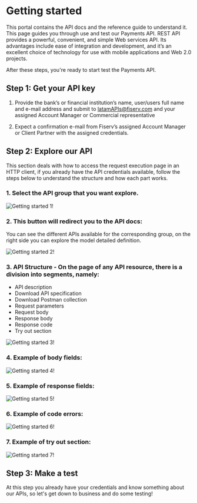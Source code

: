 # Getting started

This portal contains the API docs and the reference guide to understand it. This page guides you through use and test our Payments API. REST API provides a powerful, convenient, and simple Web services API. Its advantages include ease of integration and development, and it’s an excellent choice of technology for use with mobile applications and Web 2.0 projects.

After these steps, you're ready to start test the Payments API.

## Step 1: Get your API key

1. Provide the bank’s or financial institution’s name, user/users full name and e-mail address and submit to latamAPIs@fiserv.com and your assigned Account Manager or Commercial representative

2. Expect a confirmation e-mail from Fiserv’s assigned Account Manager or Client Partner with the assigned credentials.

## Step 2: Explore our API

This section deals with how to access the request execution page in an HTTP client, if you already have the API credentials available, follow the steps below to understand the structure and how each part works.

### 1. Select the API group that you want explore.

![Getting started 1!](getting-started-1.jpg "Getting started 1")

### 2. This button will redirect you to the API docs:

You can see the different APIs available for the corresponding group, on the right side you can explore the model detailed definition.

![Getting started 2!](getting-started-2.jpg "Getting started 2")

### 3. API Structure - On the page of any API resource, there is a division into segments, namely:

- API description
- Download API specification
- Download Postman collection
- Request parameters
- Request body
- Response body
- Response code
- Try out section

![Getting started 3!](getting-started-3.jpg "Getting started 3")

### 4. Example of body fields:

![Getting started 4!](getting-started-4.jpg "Getting started 4")

### 5. Example of response fields:

![Getting started 5!](getting-started-5.jpg "Getting started 5")

### 6. Example of code errors:

![Getting started 6!](getting-started-6.jpg "Getting started 6")

### 7. Example of try out section:

![Getting started 7!](getting-started-7.jpg "Getting started 7")

## Step 3: Make a test

At this step you already have your credentials and know something about our APIs, so let's get down to business and do some testing!

